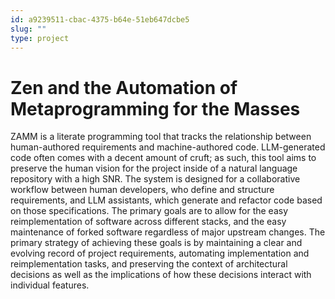 ```yaml
---
id: a9239511-cbac-4375-b64e-51eb647dcbe5
slug: ""
type: project
---
```


# Zen and the Automation of Metaprogramming for the Masses

ZAMM is a literate programming tool that tracks the relationship between human-authored requirements and machine-authored code. LLM-generated code often comes with a decent amount of cruft; as such, this tool aims to preserve the human vision for the project inside of a natural language repository with a high SNR. The system is designed for a collaborative workflow between human developers, who define and structure requirements, and LLM assistants, which generate and refactor code based on those specifications. The primary goals are to allow for the easy reimplementation of software across different stacks, and the easy maintenance of forked software regardless of major upstream changes. The primary strategy of achieving these goals is by maintaining a clear and evolving record of project requirements, automating implementation and reimplementation tasks, and preserving the context of architectural decisions as well as the implications of how these decisions interact with individual features.
